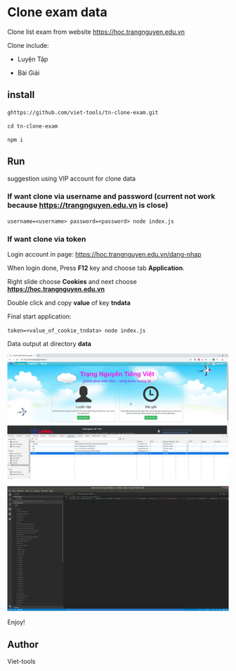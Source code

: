 # Clone exam data

Clone list exam from website https://hoc.trangnguyen.edu.vn

Clone include:

- Luyện Tập

- Bài Giải

## install

`ghttps://github.com/viet-tools/tn-clone-exam.git`

`cd tn-clone-exam`

`npm i`

## Run

suggestion using VIP account for clone data

### If want clone via username and password (current not work because https://trangnguyen.edu.vn is close)

`username=<username> password=<password> node index.js`

### If want clone via token

Login account in page: https://hoc.trangnguyen.edu.vn/dang-nhap

When login done, Press **F12** key and choose tab **Application**.

Right slide choose **Cookies** and next choose **https://hoc.trangnguyen.edu.vn**

Double click and copy **value** of key **tndata**

Final start application:

`token=<value_of_cookie_tndata> node index.js`

Data output at directory **data**

!['Screenshot](https://github.com/viet-tools/tn-clone-exam/blob/master/get-cookie.png?raw=true)

!['Screenshot](https://github.com/viet-tools/tn-clone-exam/blob/master/output.png?raw=true)

Enjoy!

## Author

Viet-tools
